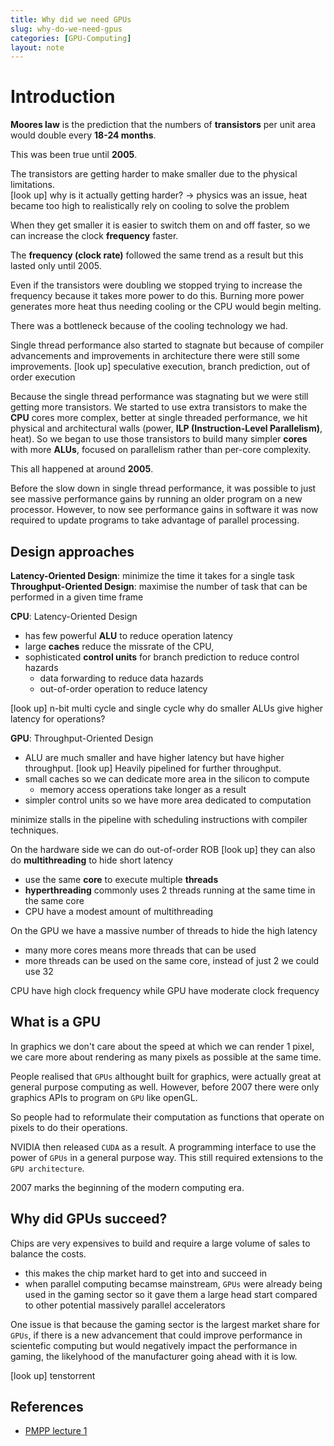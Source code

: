 ```yaml
---
title: Why did we need GPUs 
slug: why-do-we-need-gpus
categories: [GPU-Computing]
layout: note
---
```


# Introduction
**Moores law** is the prediction that the numbers of **transistors** per unit area
would double every **18-24 months**.

This was been true until **2005**. 

The transistors are getting harder to make smaller due to the physical limitations.  
[look up] why is it actually getting harder? -> physics was an issue, heat became too 
high to realistically rely on cooling to solve the problem

When they get smaller it is easier to switch them on and off faster, so we can 
increase the clock **frequency** faster.

The **frequency (clock rate)** followed the same trend as a result but this lasted only 
until 2005.

Even if the transistors were doubling we stopped trying to increase the frequency
because it takes more power to do this. Burning more power generates more heat thus 
needing cooling or the CPU would begin melting.

There was a bottleneck because of the cooling technology we had.

Single thread performance also started to stagnate but because of compiler advancements
and improvements in architecture there were still some improvements.
[look up] speculative execution, branch prediction, out of order execution

Because the single thread performance was stagnating but we were still getting more 
transistors. We started to use extra transistors to make the **CPU** cores more
complex, better at single threaded performance, we hit physical and architectural
walls (power, **ILP (Instruction-Level Parallelism)**, heat). So we began to use those
transistors to build many simpler **cores** with more **ALUs**, focused on parallelism
rather than per-core complexity.

This all happened at around **2005**.

Before the slow down in single thread performance, it was possible to just see massive
performance gains by running an older program on a new processor. However, to now see
performance gains in software it was now required to update programs to take advantage
of parallel processing.

## Design approaches
**Latency-Oriented Design**: minimize the time it takes for a single task  
**Throughput-Oriented Design**: maximise the number of task that can be performed in 
                              a given time frame

**CPU**: Latency-Oriented Design
- has few powerful **ALU** to reduce operation latency
- large **caches** reduce the missrate of the CPU,  
- sophisticated **control units** for branch prediction to reduce control hazards 
    - data forwarding to reduce data hazards
    - out-of-order operation to reduce latency

[look up] n-bit multi cycle and single cycle
          why do smaller ALUs give higher latency for operations? 

**GPU**: Throughput-Oriented Design 
- ALU are much smaller and have higher latency but have higher throughput. 
[look up] Heavily pipelined for further throughput.
- small caches so we can dedicate more area in the silicon to compute
    - memory access operations take longer as a result
- simpler control units so we have more area dedicated to computation

minimize stalls in the pipeline with scheduling instructions with compiler techniques.

On the hardware side we can do out-of-order ROB [look up]
they can also do **multithreading** to hide short latency
- use the same **core** to execute multiple **threads** 
- **hyperthreading** commonly uses 2 threads running at the same time in the same 
  core 
- CPU have a modest amount of multithreading  

On the GPU we have a massive number of threads to hide the high latency  
- many more cores means more threads that can be used
- more threads can be used on the same core, instead of just 2 we could use 32  

CPU have high clock frequency while GPU have moderate clock frequency  

## What is a GPU
In graphics we don't care about the speed at which we can render 1 pixel, we care more
about rendering as many pixels as possible at the same time.

People realised that `GPUs` althought built for graphics, were actually great at 
general purpose computing as well. However, before 2007 there were only graphics APIs
to program on `GPU` like openGL. 

So people had to reformulate their computation as functions that operate on pixels to 
do their operations.

NVIDIA then released `CUDA` as a result. A programming interface to use the power of 
`GPUs` in a general purpose way. 
This still required extensions to the `GPU architecture`. 

2007 marks the beginning of the modern computing era.

## Why did GPUs succeed?
Chips are very expensives to build and require a large volume of sales to balance 
the costs.
- this makes the chip market hard to get into and succeed in 
- when parallel computing becamse mainstream, `GPUs` were already being used in the 
  gaming sector so it gave them a large head start compared to other potential 
      massively parallel accelerators

One issue is that because the gaming sector is the largest market share for `GPUs`,
if there is a new advancement that could improve performance in scientefic computing 
but would negatively impact the performance in gaming, the likelyhood of the
manufacturer going ahead with it is low. 

[look up] tenstorrent

## References
- [PMPP lecture 1](https://www.youtube.com/watch?v=4pkbXmE4POc&list=PLRRuQYjFhpmubuwx-w8X964ofVkW1T8O4&index=1) 
